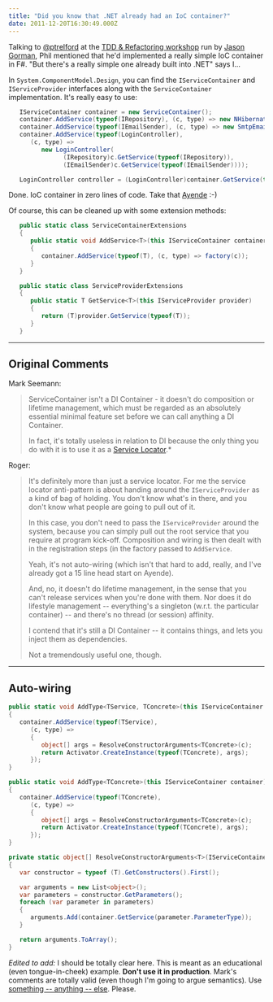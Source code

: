 ```yaml
---
title: "Did you know that .NET already had an IoC container?"
date: 2011-12-20T16:30:49.000Z
---
```

Talking to [@ptrelford](https://twitter.com/#!/ptrelford) at the [TDD & Refactoring workshop](http://www.codemanship.co.uk/) run by [Jason Gorman](https://twitter.com/#!/jasongorman), Phil mentioned that he'd implemented a really simple IoC container in F#. "But there's a really simple one already built into .NET" says I...

In `System.ComponentModel.Design`, you can find the `IServiceContainer` and `IServiceProvider` interfaces along with the `ServiceContainer` implementation. It's really easy to use:

```c#
   IServiceContainer container = new ServiceContainer();
   container.AddService(typeof(IRepository), (c, type) => new NHibernateRepository());
   container.AddService(typeof(IEmailSender), (c, type) => new SmtpEmailSender());
   container.AddService(typeof(LoginController),
      (c, type) =>
         new LoginController(
               (IRepository)c.GetService(typeof(IRepository)),
               (IEmailSender)c.GetService(typeof(IEmailSender))));

   LoginController controller = (LoginController)container.GetService(typeof(LoginController));
```

Done. IoC container in zero lines of code. Take that [Ayende](http://ayende.com/blog/2886/building-an-ioc-container-in-15-lines-of-code) :-)

Of course, this can be cleaned up with some extension methods:

```c#
   public static class ServiceContainerExtensions
   {
      public static void AddService<T>(this IServiceContainer container, Func<IServiceProvider, T> factory)
      {
         container.AddService(typeof(T), (c, type) => factory(c));
      }
   }

   public static class ServiceProviderExtensions
   {
      public static T GetService<T>(this IServiceProvider provider)
      {
         return (T)provider.GetService(typeof(T));
      }
   }
```

----

## Original Comments

Mark Seemann:

> ServiceContainer isn't a DI Container - it doesn't do composition or lifetime
management, which must be regarded as an absolutely essential minimal feature
set before we can call anything a DI Container.
>
> In fact, it's totally useless in relation to DI because the only thing you do
with it is to use it as a [Service
Locator](http://blog.ploeh.dk/2010/02/03/ServiceLocatorIsAnAntiPattern.aspx).*

Roger:

> It's definitely more than just a service locator. For me the service locator
anti-pattern is about handing around the `IServiceProvider` as a kind of bag of
holding. You don't know what's in there, and you don't know what people are
going to pull out of it.
>
> In this case, you don't need to pass the `IServiceProvider` around the system,
because you can simply pull out the root service that you require at program
kick-off.  Composition and wiring is then dealt with in the registration steps
(in the factory passed to `AddService`.
>
> Yeah, it's not auto-wiring (which isn't that hard to add, really, and I've
already got a 15 line head start on Ayende).
>
> And, no, it doesn't do lifetime management, in the sense that you can't
release  services when you're done with them. Nor does it do lifestyle
management -- everything's a singleton (w.r.t. the particular container) -- and
there's no thread (or session) affinity.
>
> I contend that it's still a DI Container -- it contains things, and lets you
inject them as dependencies.
>
> Not a tremendously useful one, though.

----

## Auto-wiring

```c#
public static void AddType<TService, TConcrete>(this IServiceContainer container)
{
   container.AddService(typeof(TService),
      (c, type) =>
      {
         object[] args = ResolveConstructorArguments<TConcrete>(c);
         return Activator.CreateInstance(typeof(TConcrete), args);
      });
}

public static void AddType<TConcrete>(this IServiceContainer container)
{
   container.AddService(typeof(TConcrete),
      (c, type) =>
      {
         object[] args = ResolveConstructorArguments<TConcrete>(c);
         return Activator.CreateInstance(typeof(TConcrete), args);
      });
}

private static object[] ResolveConstructorArguments<T>(IServiceContainer container)
{
   var constructor = typeof (T).GetConstructors().First();

   var arguments = new List<object>();
   var parameters = constructor.GetParameters();
   foreach (var parameter in parameters)
   {
      arguments.Add(container.GetService(parameter.ParameterType));
   }

   return arguments.ToArray();
}
```

_Edited to add:_ I should be totally clear here. This is meant as an
educational (even tongue-in-cheek) example. **Don't use it in production**.
Mark's comments are totally valid (even though I'm going to argue
semantics). Use [something -- anything --
else](http://www.hanselman.com/blog/ListOfNETDependencyInjectionContainersIOC.aspx).
Please.
